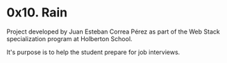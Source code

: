 # 0x10. Rain

Project developed by Juan Esteban Correa Pérez as part of the Web Stack specialization program at Holberton School.

It's purpose is to help the student prepare for job interviews.
